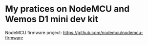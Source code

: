 # My pratices on NodeMCU and Wemos D1 mini dev kit

NodeMCU firmware project: https://github.com/nodemcu/nodemcu-firmware

